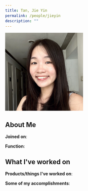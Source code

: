 ```yaml
---
title: Tan, Jie Yin
permalink: /people/jieyin
description: ""
---
```


<img src="/images/headshots/jieyin.jpg" title="Tan, Jie Yin" alt="Tan, Jie Yin" style="width:50%;margin-left:0">

## About Me

**Joined on**: 

**Function**: 

## What I've worked on

**Products/things I've worked on**:


**Some of my accomplishments**:

